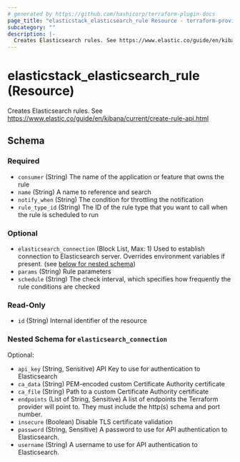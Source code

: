 ```yaml
---
# generated by https://github.com/hashicorp/terraform-plugin-docs
page_title: "elasticstack_elasticsearch_rule Resource - terraform-provider-elasticstack"
subcategory: ""
description: |-
  Creates Elasticsearch rules. See https://www.elastic.co/guide/en/kibana/current/create-rule-api.html
---
```


# elasticstack_elasticsearch_rule (Resource)

Creates Elasticsearch rules. See https://www.elastic.co/guide/en/kibana/current/create-rule-api.html



<!-- schema generated by tfplugindocs -->
## Schema

### Required

- `consumer` (String) The name of the application or feature that owns the rule
- `name` (String) A name to reference and search
- `notify_when` (String) The condition for throttling the notification
- `rule_type_id` (String) The ID of the rule type that you want to call when the rule is scheduled to run

### Optional

- `elasticsearch_connection` (Block List, Max: 1) Used to establish connection to Elasticsearch server. Overrides environment variables if present. (see [below for nested schema](#nestedblock--elasticsearch_connection))
- `params` (String) Rule parameters
- `schedule` (String) The check interval, which specifies how frequently the rule conditions are checked

### Read-Only

- `id` (String) Internal identifier of the resource

<a id="nestedblock--elasticsearch_connection"></a>
### Nested Schema for `elasticsearch_connection`

Optional:

- `api_key` (String, Sensitive) API Key to use for authentication to Elasticsearch
- `ca_data` (String) PEM-encoded custom Certificate Authority certificate
- `ca_file` (String) Path to a custom Certificate Authority certificate
- `endpoints` (List of String, Sensitive) A list of endpoints the Terraform provider will point to. They must include the http(s) schema and port number.
- `insecure` (Boolean) Disable TLS certificate validation
- `password` (String, Sensitive) A password to use for API authentication to Elasticsearch.
- `username` (String) A username to use for API authentication to Elasticsearch.


